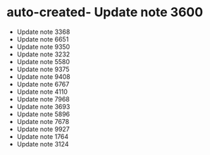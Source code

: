 # auto-created- Update note 3600
- Update note 3368
- Update note 6651
- Update note 9350
- Update note 3232
- Update note 5580
- Update note 9375
- Update note 9408
- Update note 6767
- Update note 4110
- Update note 7968
- Update note 3693
- Update note 5896
- Update note 7678
- Update note 9927
- Update note 1764
- Update note 3124
